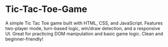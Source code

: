 # Tic-Tac-Toe-Game
A simple Tic Tac Toe game built with HTML, CSS, and JavaScript. Features two-player mode, turn-based logic, win/draw detection, and a responsive UI. Great for practicing DOM manipulation and basic game logic. Clean and beginner-friendly!
